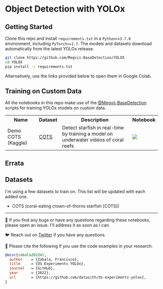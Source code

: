# Object Detection with YOLOx

## Getting Started

Clone this repo and install `requirements.txt` in a `Python>=3.7.0` environment, 
including `PyTorch>=1.7`. The models and datasets download automatically from the
latest YOLOx release.

```bash
git clone https://github.com/Megvii-BaseDetection/YOLOX
cd YOLOX
pip install -r requirements.txt
```

Alternatively, use the links provided below to open them in Google Colab.

## Training on Custom Data

All the notebooks in this repo make use of the <a href="https://github.com/Megvii-BaseDetection">@Megvii-BaseDetection</a> scripts for training 
YOLOx models on custom data.

<table class="tg">
  <tr>
    <th class="tg-yw4l"><b>Name</b></th>
    <th class="tg-yw4l"><b>Dataset</b></th>
    <th class="tg-yw4l"><b>Description</b></th>    
    <th class="tg-yw4l"><b>Notebook</b></th>
  </tr>
  
  <tr>
    <td class="tg-yw4l">Demo COTS (Kaggle)</td>
    <td class="tg-yw4l"><a href="https://www.kaggle.com/competitions/tensorflow-great-barrier-reef/data">COTS</a></td>    
    <td class="tg-yw4l">Detect starfish in real-time by training a model on underwater videos of coral reefs</td>
    <td class="tg-yw4l"><a href="https://colab.research.google.com/github/datasith/ds-experiments-yolox/blob/main/demo_kaggle_cots.ipynb">
      <img src="https://colab.research.google.com/assets/colab-badge.svg" width="" >
    </a></td>
  </tr>
  
</table>

## Errata

## Datasets

I'm using a few datasets to train on. This list will be updated with each added one.

- COTS (coral-eating crown-of-thorns starfish [COTS])

---

🐞 If you find any bugs or have any questions regarding these notebooks, please open an issue. I'll address it as soon as I can. 

🐦 Reach out on [Twitter](https://twitter.com/datasith) if you have any questions. 

🔗 Please cite the following if you use the code examples in your research:
```bibtex
@misc{zabala2022ml,
  author    = {Zabala, Francisco},
  title     = {DS Experiments YOLOx},
  journal   = {GitHub},
  year      = {2022},
  url       = {https://github.com/datasith/ds-experiments-yolox},
}
```
